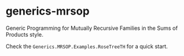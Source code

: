 # generics-mrsop

Generic Programming for Mutually Recursive Families in the
Sums of Products style.

Check the `Generics.MRSOP.Examples.RoseTreeTH` for a quick start.
